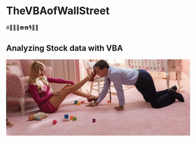 # TheVBAofWallStreet

#🐺👸🚁☎️☎️🎙💸📣
## Analyzing Stock data with VBA
<img src="./images/TheWolfAndTheDuchess.png" width="500">

